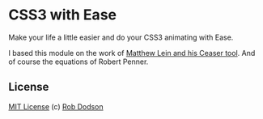 # CSS3 with Ease

Make your life a little easier and do your CSS3 animating with Ease.

I based this module on the work of [Matthew Lein and his Ceaser tool](http://matthewlein.com/ceaser/).
And of course the equations of Robert Penner.

## License

[MIT License](http://en.wikipedia.org/wiki/MIT_License)
(c) [Rob Dodson](http://robdodson.me)
